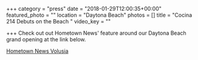 +++
category = "press"
date = "2018-01-29T12:00:35+00:00"
featured_photo = ""
location = "Daytona Beach"
photos = []
title = "Cocina 214 Debuts on the Beach "
video_key = ""

+++
Check out out Hometown News' feature around our Daytona Beach grand opening at the link below. 

[Hometown News Volusia ](https://www.hometownnewsvolusia.com/business/landshark-and-cocina-debut-on-the-beach/article_44b0e100-ff86-11e7-b0c7-079a7d71b1cc.html)